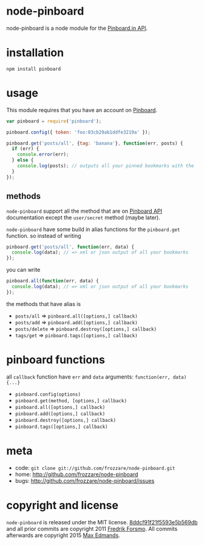 # node-pinboard
node-pinboard is a node module for the [Pinboard.in API](https://pinboard.in/api/).

# installation
```
npm install pinboard
```

# usage
This module requires that you have an account on [Pinboard](http://pinboard.in).

```javascript
var pinboard = require('pinboard');

pinboard.config({ token: 'foo:03cb29ab1ddfe3219a' });

pinboard.get('posts/all', {tag: 'banana'}, function(err, posts) {
  if (err) {
    console.error(err);
  } else {
    console.log(posts); // outputs all your pinned bookmarks with the `banana` tag
  }
});
```

## methods
`node-pinboard` support all the method that are on [Pinboard API](http://pinboard.in/api) documentation except the `user/secret` method (maybe later).

`node-pinboard` have some build in alias functions for the `pinboard.get` function. so instead of writing

```javascript
pinboard.get('posts/all', function(err, data) {
  console.log(data); // => xml or json output of all your bookmarks
});
```

you can write

```javascript
pinboard.all(function(err, data) {
  console.log(data); // => xml or json output of all your bookmarks
});
```

the methods that have alias is

* `posts/all` => `pinboard.all([options,] callback)`
* `posts/add` => `pinboard.add([options,] callback)`
* `posts/delete` => `pinboard.destroy([options,] callback)`
* `tags/get` => `pinboard.tags([options,] callback)`

# pinboard functions
all `callback` function have `err` and `data` arguments: `function(err, data) {...}`

* `pinboard.config(options)`
* `pinboard.get(method, [options,] callback)`
* `pinboard.all([options,] callback)`
* `pinboard.add([options,] callback)`
* `pinboard.destroy([options,] callback)`
* `pinboard.tags([options,] callback)`

# meta
* code: `git clone git://github.com/frozzare/node-pinboard.git`
* home: <http://github.com/frozzare/node-pinboard>
* bugs: <http://github.com/frozzare/node-pinboard/issues>

# copyright and license
`node-pinboard` is released under the MIT license.
[8ddcf91f21f5593e5b569db](https://github.com/demands/pinboard/commit/8ddcf91f21f5593e5b569db5cea8010c055eaa6e) and all prior commits are copyright 2011 [Fredrik Forsmo](http://forsmo.me).
All commits afterwards are copyright 2015 [Max Edmands](http://maxedmands.com).
